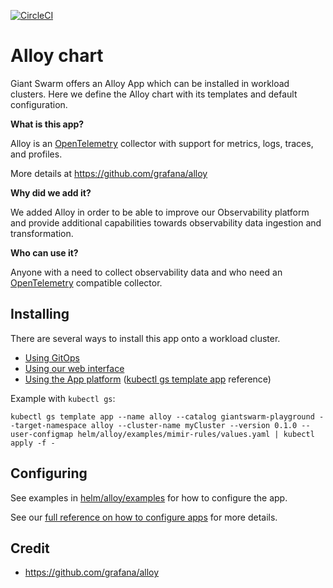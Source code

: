 [![CircleCI](https://dl.circleci.com/status-badge/img/gh/giantswarm/alloy-app/tree/main.svg?style=svg)](https://dl.circleci.com/status-badge/redirect/gh/giantswarm/alloy-app/tree/main)

# Alloy chart

Giant Swarm offers an Alloy App which can be installed in workload clusters.
Here we define the Alloy chart with its templates and default configuration.

**What is this app?**

Alloy is an [OpenTelemetry](https://opentelemetry.io/) collector with support for metrics, logs, traces, and profiles.

More details at https://github.com/grafana/alloy

**Why did we add it?**

We added Alloy in order to be able to improve our Observability platform and provide additional capabilities towards observability data ingestion and transformation.

**Who can use it?**

Anyone with a need to collect observability data and who need an [OpenTelemetry](https://opentelemetry.io/) compatible collector.

## Installing

There are several ways to install this app onto a workload cluster.

- [Using GitOps](https://docs.giantswarm.io/vintage/advanced/gitops/apps/add_appcr/)
- [Using our web interface](https://docs.giantswarm.io/vintage/platform-overview/web-interface/app-platform/#installing-an-app)
- [Using the App platform](https://docs.giantswarm.io/vintage/getting-started/app-platform/deploy-app/) ([kubectl gs template app](https://docs.giantswarm.io/vintage/use-the-api/kubectl-gs/template-app/) reference)

Example with `kubectl gs`:

```
kubectl gs template app --name alloy --catalog giantswarm-playground --target-namespace alloy --cluster-name myCluster --version 0.1.0 --user-configmap helm/alloy/examples/mimir-rules/values.yaml | kubectl apply -f -
```

## Configuring

See examples in [helm/alloy/examples](helm/alloy/examples) for how to configure the app.

See our [full reference on how to configure apps](https://docs.giantswarm.io/getting-started/app-platform/app-configuration/) for more details.

## Credit

- https://github.com/grafana/alloy
